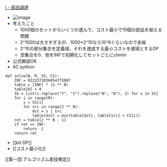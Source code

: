 
[I - 部品調達](https://atcoder.jp/contests/past201912-open/tasks/past201912_i)
- ![image](https://gyazo.com/c2448c08a7e7e39a1cf0cef3c676a36a/thumb/1000)
- 考えたこと
    - 1000個のセットからいくつか選んで、コスト最小で10個の部品を揃える問題
    - 2^1000は大きすぎるが、1000×2^10なら10^6ぐらいなので余裕
    - 2^10の部分集合を定義域、それを達成する最小コストを値域とするDP
    - 空集合を0、他をINFで初期化してセットごとにchmin
- 公式解説OK
- AC
python

```
def solve(N, M, SS, CS):
    INF = 9223372036854775807
    table = [INF] * (2 ** N)
    table[0] = 0
    SS = [int(s.replace("Y", "1").replace("N", "0"), 2) for s in SS]
    for i in range(M):
        s = SS[i]
        for src in range(2 ** N):
            dst = s | src
            table[dst] = min(table[dst], table[src] + CS[i])
    ret = table[2 ** N - 1]
    if ret == INF:
        return -1
    return ret
```


- [[bit DP]]
- [[コスト最小化]]

[[第一回 アルゴリズム実技検定]]